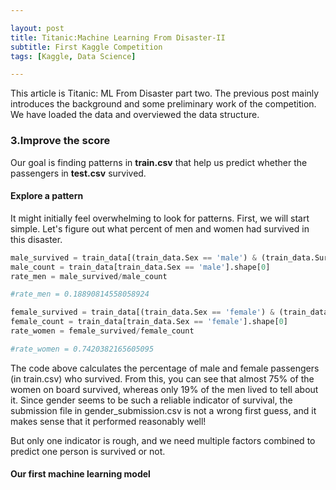 ```yaml
---

layout: post
title: Titanic:Machine Learning From Disaster-II
subtitle: First Kaggle Competition
tags: [Kaggle, Data Science]

---
```


This article is Titanic: ML From Disaster part two. The previous post mainly introduces the background and some preliminary work of the competition. We have loaded the data and overviewed the data structure.

### 3.Improve the score
Our goal is finding patterns in **train.csv** that help us predict whether the passengers in **test.csv** survived.

#### Explore a pattern

It might initially feel overwhelming to look for patterns. First, we will start simple. Let's figure out what percent of men and women had survived in this disaster.

```python
male_survived = train_data[(train_data.Sex == 'male') & (train_data.Survived == 1)].shape[0]
male_count = train_data[train_data.Sex == 'male'].shape[0]
rate_men = male_survived/male_count

#rate_men = 0.18890814558058924

female_survived = train_data[(train_data.Sex == 'female') & (train_data.Survived == 1)].shape[0]
female_count = train_data[train_data.Sex == 'female'].shape[0]
rate_women = female_survived/female_count

#rate_women = 0.7420382165605095

```

The code above calculates the percentage of male and female passengers (in train.csv) who survived. From this, you can see that almost 75% of the women on board survived, whereas only 19% of the men lived to tell about it. Since gender seems to be such a reliable indicator of survival, the submission file in gender_submission.csv is not a wrong first guess, and it makes sense that it performed reasonably well!

But only one indicator is rough, and we need multiple factors combined to predict one person is survived or not.

#### Our first machine learning model

